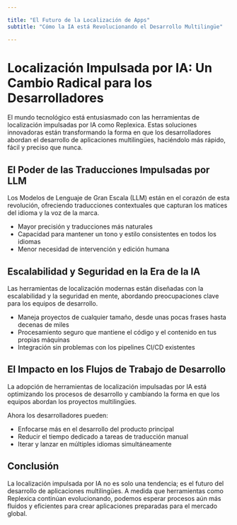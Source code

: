 ```yaml
---

title: "El Futuro de la Localización de Apps"
subtitle: "Cómo la IA está Revolucionando el Desarrollo Multilingüe"

---
```




# Localización Impulsada por IA: Un Cambio Radical para los Desarrolladores


El mundo tecnológico está entusiasmado con las herramientas de localización impulsadas por IA como Replexica. Estas soluciones innovadoras están transformando la forma en que los desarrolladores abordan el desarrollo de aplicaciones multilingües, haciéndolo más rápido, fácil y preciso que nunca.


## El Poder de las Traducciones Impulsadas por LLM


Los Modelos de Lenguaje de Gran Escala (LLM) están en el corazón de esta revolución, ofreciendo traducciones contextuales que capturan los matices del idioma y la voz de la marca.

- Mayor precisión y traducciones más naturales
- Capacidad para mantener un tono y estilo consistentes en todos los idiomas
- Menor necesidad de intervención y edición humana


## Escalabilidad y Seguridad en la Era de la IA


Las herramientas de localización modernas están diseñadas con la escalabilidad y la seguridad en mente, abordando preocupaciones clave para los equipos de desarrollo.

- Maneja proyectos de cualquier tamaño, desde unas pocas frases hasta decenas de miles
- Procesamiento seguro que mantiene el código y el contenido en tus propias máquinas
- Integración sin problemas con los pipelines CI/CD existentes


## El Impacto en los Flujos de Trabajo de Desarrollo


La adopción de herramientas de localización impulsadas por IA está optimizando los procesos de desarrollo y cambiando la forma en que los equipos abordan los proyectos multilingües.

Ahora los desarrolladores pueden:

- Enfocarse más en el desarrollo del producto principal
- Reducir el tiempo dedicado a tareas de traducción manual
- Iterar y lanzar en múltiples idiomas simultáneamente


## Conclusión


La localización impulsada por IA no es solo una tendencia; es el futuro del desarrollo de aplicaciones multilingües. A medida que herramientas como Replexica continúan evolucionando, podemos esperar procesos aún más fluidos y eficientes para crear aplicaciones preparadas para el mercado global.
